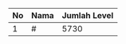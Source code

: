 | No | Nama            | Jumlah Level |
|----|-----------------|--------------|
| 1  | #    |    5730        |
